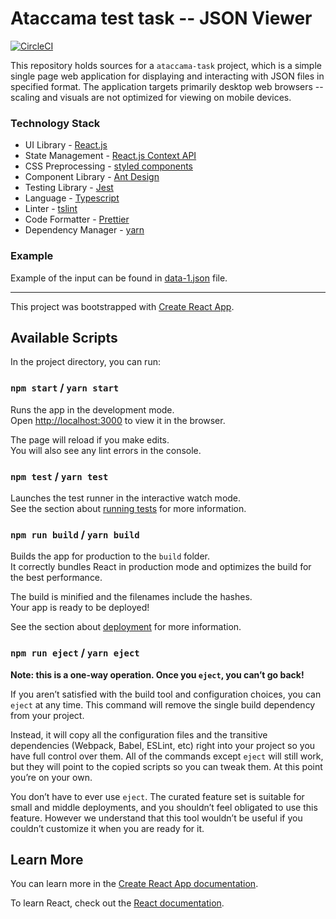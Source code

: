 # Ataccama test task -- JSON Viewer

[![CircleCI](https://circleci.com/gh/mattapet/ataccama-task.svg?style=svg&circle-token=6d646356d6ecc1769cced27f4356fe74546e115d)](https://circleci.com/gh/mattapet/ataccama-task)

This repository holds sources for a `ataccama-task` project, which is a simple single page web application for displaying and interacting with JSON files in specified format. The application targets primarily desktop web browsers -- scaling and visuals are not optimized for viewing on mobile devices.

### Technology Stack

* UI Library - [React.js](https://reactjs.org)
* State Management - [React.js Context API](https://reactjs.org/docs/context.html)
* CSS Preprocessing - [styled components](https://www.styled-components.com)
* Component Library - [Ant Design](https://ant.design)
* Testing Library - [Jest](https://jestjs.io)
* Language - [Typescript](https://www.typescriptlang.org)
* Linter - [tslint](https://palantir.github.io/tslint/)
* Code Formatter - [Prettier](https://prettier.io)
* Dependency Manager - [yarn](https://yarnpkg.com/en/)

### Example

Example of the input can be found in [data-1.json](data-1.json) file.

---

This project was bootstrapped with [Create React App](https://github.com/facebook/create-react-app).

## Available Scripts

In the project directory, you can run:

### `npm start` / `yarn start`

Runs the app in the development mode.<br>
Open [http://localhost:3000](http://localhost:3000) to view it in the browser.

The page will reload if you make edits.<br>
You will also see any lint errors in the console.

### `npm test` / `yarn test`

Launches the test runner in the interactive watch mode.<br>
See the section about [running tests](https://facebook.github.io/create-react-app/docs/running-tests) for more information.

### `npm run build` / `yarn build`

Builds the app for production to the `build` folder.<br>
It correctly bundles React in production mode and optimizes the build for the best performance.

The build is minified and the filenames include the hashes.<br>
Your app is ready to be deployed!

See the section about [deployment](https://facebook.github.io/create-react-app/docs/deployment) for more information.

### `npm run eject` / `yarn eject`

**Note: this is a one-way operation. Once you `eject`, you can’t go back!**

If you aren’t satisfied with the build tool and configuration choices, you can `eject` at any time. This command will remove the single build dependency from your project.

Instead, it will copy all the configuration files and the transitive dependencies (Webpack, Babel, ESLint, etc) right into your project so you have full control over them. All of the commands except `eject` will still work, but they will point to the copied scripts so you can tweak them. At this point you’re on your own.

You don’t have to ever use `eject`. The curated feature set is suitable for small and middle deployments, and you shouldn’t feel obligated to use this feature. However we understand that this tool wouldn’t be useful if you couldn’t customize it when you are ready for it.

## Learn More

You can learn more in the [Create React App documentation](https://facebook.github.io/create-react-app/docs/getting-started).

To learn React, check out the [React documentation](https://reactjs.org/).
